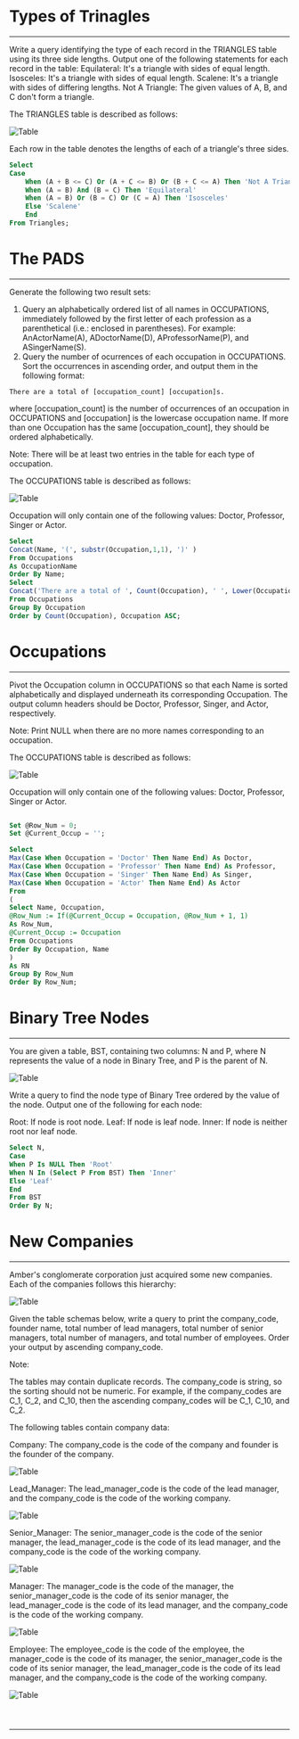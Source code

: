 # Types of Trinagles
---
Write a query identifying the type of each record in the TRIANGLES table using its three side lengths. Output one of the following statements for each record in the table:
Equilateral: It's a triangle with  sides of equal length.
Isosceles: It's a triangle with  sides of equal length.
Scalene: It's a triangle with  sides of differing lengths.
Not A Triangle: The given values of A, B, and C don't form a triangle. 

The TRIANGLES table is described as follows:

![Table](https://s3.amazonaws.com/hr-challenge-images/12887/1443815629-ac2a843fb7-1.png)

Each row in the table denotes the lengths of each of a triangle's three sides.

```sql
Select 
Case
    When (A + B <= C) Or (A + C <= B) Or (B + C <= A) Then 'Not A Triangle'
    When (A = B) And (B = C) Then 'Equilateral'
    When (A = B) Or (B = C) Or (C = A) Then 'Isosceles'
    Else 'Scalene'
    End
From Triangles;
```

# The PADS
---
Generate the following two result sets:

1. Query an alphabetically ordered list of all names in OCCUPATIONS, immediately followed by the first letter of each profession as a parenthetical (i.e.: enclosed in parentheses). For example: AnActorName(A), ADoctorName(D), AProfessorName(P), and ASingerName(S).
2. Query the number of ocurrences of each occupation in OCCUPATIONS. Sort the occurrences in ascending order, and output them in the following format:
```Text
There are a total of [occupation_count] [occupation]s.
```
where [occupation_count] is the number of occurrences of an occupation in OCCUPATIONS and [occupation] is the lowercase occupation name. If more than one Occupation has the same [occupation_count], they should be ordered alphabetically.

Note: There will be at least two entries in the table for each type of occupation.

The OCCUPATIONS table is described as follows:

![Table](https://s3.amazonaws.com/hr-challenge-images/12889/1443816414-2a465532e7-1.png)

Occupation will only contain one of the following values: Doctor, Professor, Singer or Actor.

```sql
Select 
Concat(Name, '(', substr(Occupation,1,1), ')' )
From Occupations 
As OccupationName
Order By Name;
Select 
Concat('There are a total of ', Count(Occupation), ' ', Lower(Occupation), 's.')
From Occupations
Group By Occupation
Order by Count(Occupation), Occupation ASC;
```

# Occupations
---
Pivot the Occupation column in OCCUPATIONS so that each Name is sorted alphabetically and displayed underneath its corresponding Occupation. The output column headers should be Doctor, Professor, Singer, and Actor, respectively.

Note: Print NULL when there are no more names corresponding to an occupation.

The OCCUPATIONS table is described as follows:

![Table](https://s3.amazonaws.com/hr-challenge-images/12889/1443816414-2a465532e7-1.png)

Occupation will only contain one of the following values: Doctor, Professor, Singer or Actor.

```sql

Set @Row_Num = 0;
Set @Current_Occup = '';

Select 
Max(Case When Occupation = 'Doctor' Then Name End) As Doctor,
Max(Case When Occupation = 'Professor' Then Name End) As Professor,
Max(Case When Occupation = 'Singer' Then Name End) As Singer,
Max(Case When Occupation = 'Actor' Then Name End) As Actor
From
(
Select Name, Occupation,
@Row_Num := If(@Current_Occup = Occupation, @Row_Num + 1, 1)
As Row_Num,
@Current_Occup := Occupation
From Occupations
Order By Occupation, Name
) 
As RN
Group By Row_Num
Order By Row_Num;
```

# Binary Tree Nodes
---
You are given a table, BST, containing two columns: N and P, where N represents the value of a node in Binary Tree, and P is the parent of N.

![Table](https://s3.amazonaws.com/hr-challenge-images/12888/1443818507-5095ab9853-1.png)

Write a query to find the node type of Binary Tree ordered by the value of the node. Output one of the following for each node:

Root: If node is root node.
Leaf: If node is leaf node.
Inner: If node is neither root nor leaf node.

```sql
Select N,
Case
When P Is NULL Then 'Root'
When N In (Select P From BST) Then 'Inner'
Else 'Leaf'
End
From BST
Order By N;
```

# New Companies
---
Amber's conglomerate corporation just acquired some new companies. Each of the companies follows this hierarchy:

![Table](https://s3.amazonaws.com/hr-challenge-images/19505/1458531031-249df3ae87-ScreenShot2016-03-21at8.59.56AM.png)

Given the table schemas below, write a query to print the company_code, founder name, total number of lead managers, total number of senior managers, total number of managers, and total number of employees. Order your output by ascending company_code.

Note:

The tables may contain duplicate records.
The company_code is string, so the sorting should not be numeric. For example, if the company_codes are C_1, C_2, and C_10, then the ascending company_codes will be C_1, C_10, and C_2.

The following tables contain company data:

Company: The company_code is the code of the company and founder is the founder of the company.

![Table](https://s3.amazonaws.com/hr-challenge-images/19505/1458531125-deb0a57ae1-ScreenShot2016-03-21at8.50.04AM.png)

Lead_Manager: The lead_manager_code is the code of the lead manager, and the company_code is the code of the working company.

![Table](https://s3.amazonaws.com/hr-challenge-images/19505/1458534960-2c6d764e3c-ScreenShot2016-03-21at8.50.12AM.png)

Senior_Manager: The senior_manager_code is the code of the senior manager, the lead_manager_code is the code of its lead manager, and the company_code is the code of the working company.

![Table](https://s3.amazonaws.com/hr-challenge-images/19505/1458534973-6548194998-ScreenShot2016-03-21at8.50.21AM.png)

Manager: The manager_code is the code of the manager, the senior_manager_code is the code of its senior manager, the lead_manager_code is the code of its lead manager, and the company_code is the code of the working company.

![Table](https://s3.amazonaws.com/hr-challenge-images/19505/1458534988-7fc0af46ce-ScreenShot2016-03-21at8.50.29AM.png)

Employee: The employee_code is the code of the employee, the manager_code is the code of its manager, the senior_manager_code is the code of its senior manager, the lead_manager_code is the code of its lead manager, and the company_code is the code of the working company.

![Table](https://s3.amazonaws.com/hr-challenge-images/19505/1458535002-d47f63cbb4-ScreenShot2016-03-21at8.50.41AM.png)

```sql

```

# 
---
```sql

```
